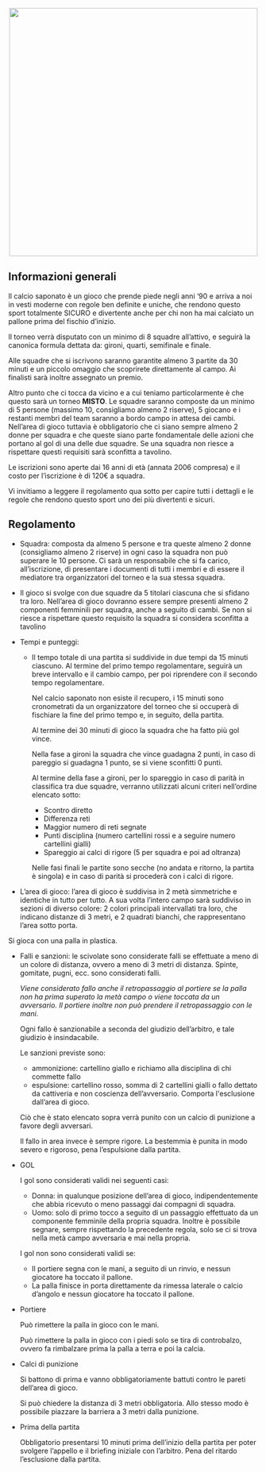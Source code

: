 <p align="center">
  <img width="500px" src="/assets/images/calcio_saponato.jpg">
</p>
  
## Informazioni generali
Il calcio saponato è un gioco che prende piede negli anni ‘90 e arriva a noi in vesti moderne con regole ben definite e uniche, che rendono questo sport totalmente SICURO e divertente anche per chi non ha mai calciato un pallone prima del fischio d’inizio.

Il torneo verrà disputato con un minimo di 8 squadre all’attivo, e seguirà la canonica formula dettata da: gironi, quarti, semifinale e finale.

Alle squadre che si iscrivono saranno garantite almeno 3 partite da 30 minuti e un piccolo omaggio che scoprirete direttamente al campo. Ai finalisti sarà inoltre assegnato un premio. 

Altro punto che ci tocca da vicino e a cui teniamo particolarmente è che questo sarà un torneo **MISTO**. Le squadre saranno composte da un minimo di 5 persone (massimo 10, consigliamo almeno 2 riserve), 5 giocano e i restanti membri del team saranno a bordo campo in attesa dei cambi. Nell’area di gioco tuttavia è obbligatorio che ci siano sempre almeno 2 donne per squadra e che queste siano parte fondamentale delle azioni che portano al gol di una delle due squadre. Se una squadra non riesce a rispettare questi requisiti sarà sconfitta a tavolino. 

Le iscrizioni sono aperte dai 16 anni di età (annata 2006 compresa) e il costo per l’iscrizione è di 120€ a squadra.

Vi invitiamo a leggere il regolamento qua sotto per capire tutti i dettagli e le regole che rendono questo sport uno dei più divertenti e sicuri.


## Regolamento
- Squadra: composta da almeno 5 persone e tra queste almeno 2 donne (consigliamo almeno 2 riserve) in ogni caso la squadra non può superare le 10 persone. Ci sarà un responsabile che si fa carico, all’iscrizione, di presentare i documenti di tutti i membri e di essere il mediatore tra organizzatori del torneo e la sua stessa squadra.
- Il gioco si svolge con due squadre da 5 titolari ciascuna che si sfidano tra loro.
Nell’area di gioco dovranno essere sempre presenti almeno 2 componenti femminili per squadra, anche a seguito di cambi. Se non si riesce a rispettare questo requisito la squadra si considera sconfitta a tavolino
- Tempi e punteggi: 
  - Il tempo totale di una partita si suddivide in due tempi da 15 minuti ciascuno. Al termine del primo tempo regolamentare, seguirà un breve intervallo e il cambio campo, per poi riprendere con il secondo tempo regolamentare.
  
    Nel calcio saponato non esiste il recupero, i 15 minuti sono cronometrati da un organizzatore del torneo che si occuperà di fischiare la fine del primo tempo e, in seguito, della partita.
    
    Al termine dei 30 minuti di gioco la squadra che ha fatto più gol vince.
    
    Nella fase a gironi la squadra che vince guadagna 2 punti, in caso di pareggio si guadagna 1 punto, se si viene sconfitti 0 punti.
    
    Al termine della fase a gironi, per lo spareggio in caso di parità in classifica tra due squadre, verranno utilizzati alcuni criteri nell’ordine elencato sotto:
    - Scontro diretto
    - Differenza reti
    - Maggior numero di reti segnate
    - Punti disciplina (numero cartellini rossi e a seguire numero cartellini gialli)
    - Spareggio ai calci di rigore (5 per squadra e poi ad oltranza)

    Nelle fasi finali le partite sono secche (no andata e ritorno, la partita è singola) e in caso di parità si procederà con i calci di rigore.

- L’area di gioco: l’area di gioco è suddivisa in 2 metà simmetriche e identiche in tutto per tutto. A sua volta l’intero campo sarà suddiviso in sezioni di diverso colore: 2 colori principali intervallati tra loro, che indicano distanze di 3 metri, e 2 quadrati bianchi, che rappresentano l’area sotto porta.

Si gioca con una palla in plastica.

- Falli e sanzioni: le scivolate sono considerate falli se effettuate a meno di un colore di distanza, ovvero a meno di 3 metri di distanza.
Spinte, gomitate, pugni, ecc. sono considerati falli.
    
    *Viene considerato fallo anche il retropassaggio al portiere se la palla non ha prima superato la metà campo o viene toccata da un avversario. Il portiere inoltre non può prendere il retropassaggio con le mani*.

    Ogni fallo è sanzionabile a seconda del giudizio dell’arbitro, e tale giudizio è insindacabile.

    Le sanzioni previste sono: 
    - ammonizione: cartellino giallo e richiamo alla disciplina di chi commette fallo
    - espulsione: cartellino rosso, somma di 2 cartellini gialli o fallo dettato da cattiveria e non coscienza dell’avversario. Comporta l'esclusione dall’area di gioco.

    Ciò che è stato elencato sopra verrà punito con un calcio di punizione a favore degli avversari.
    
    Il fallo in area invece è sempre rigore.
    La bestemmia è punita in modo severo e rigoroso, pena l’espulsione dalla partita. 

- GOL 
    
    I gol sono considerati validi nei seguenti casi:
  - Donna: in qualunque posizione dell’area di gioco, indipendentemente che abbia ricevuto o meno passaggi dai compagni di squadra.
  - Uomo: solo di primo tocco a seguito di un passaggio effettuato da un componente femminile della propria squadra. Inoltre è possibile segnare, sempre rispettando la precedente regola, solo se ci si trova nella metà campo avversaria e mai nella propria.

  I gol non sono considerati validi se: 

  - Il portiere segna con le mani, a seguito di un rinvio, e nessun giocatore ha toccato il pallone.
  - La palla finisce in porta direttamente da rimessa laterale o calcio d’angolo e nessun giocatore ha toccato il pallone. 
- Portiere
    
    Può rimettere la palla in gioco con le mani.

    Può rimettere la palla in gioco con i piedi solo se tira di controbalzo, ovvero fa rimbalzare prima la palla a terra e poi la calcia.

- Calci di punizione
    
    Si battono di prima e vanno obbligatoriamente battuti contro le pareti dell’area di gioco.
    
    Si può chiedere la distanza di 3 metri obbligatoria. Allo stesso modo è possibile piazzare la barriera a 3 metri dalla punizione.
-   Prima della partita
    
    Obbligatorio presentarsi 10 minuti prima dell’inizio della partita per poter svolgere l’appello e il briefing iniziale con l’arbitro. Pena del ritardo l’esclusione dalla partita. 

